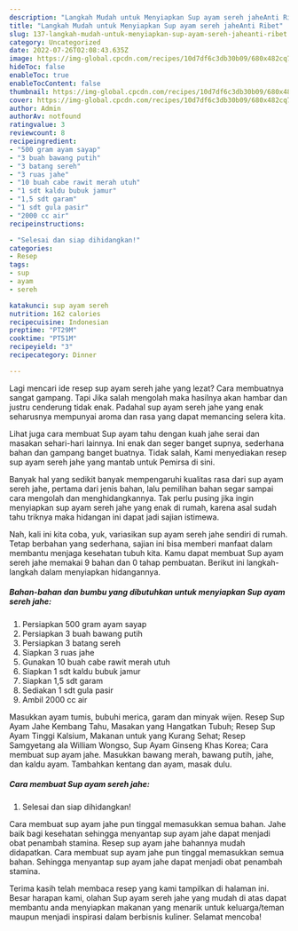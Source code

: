 ```yaml
---
description: "Langkah Mudah untuk Menyiapkan Sup ayam sereh jaheAnti Ribet"
title: "Langkah Mudah untuk Menyiapkan Sup ayam sereh jaheAnti Ribet"
slug: 137-langkah-mudah-untuk-menyiapkan-sup-ayam-sereh-jaheanti-ribet
category: Uncategorized
date: 2022-07-26T02:08:43.635Z
image: https://img-global.cpcdn.com/recipes/10d7df6c3db30b09/680x482cq70/sup-ayam-sereh-jahe-foto-resep-utama.jpg
hideToc: false
enableToc: true
enableTocContent: false
thumbnail: https://img-global.cpcdn.com/recipes/10d7df6c3db30b09/680x482cq70/sup-ayam-sereh-jahe-foto-resep-utama.jpg
cover: https://img-global.cpcdn.com/recipes/10d7df6c3db30b09/680x482cq70/sup-ayam-sereh-jahe-foto-resep-utama.jpg
author: Admin
authorAv: notfound
ratingvalue: 3
reviewcount: 8
recipeingredient:
- "500 gram ayam sayap"
- "3 buah bawang putih"
- "3 batang sereh"
- "3 ruas jahe"
- "10 buah cabe rawit merah utuh"
- "1 sdt kaldu bubuk jamur"
- "1,5 sdt garam"
- "1 sdt gula pasir"
- "2000 cc air"
recipeinstructions:

- "Selesai dan siap dihidangkan!"
categories:
- Resep
tags:
- sup
- ayam
- sereh

katakunci: sup ayam sereh 
nutrition: 162 calories
recipecuisine: Indonesian
preptime: "PT29M"
cooktime: "PT51M"
recipeyield: "3"
recipecategory: Dinner

---
```



Lagi mencari ide resep sup ayam sereh jahe yang lezat? Cara membuatnya sangat gampang. Tapi Jika salah mengolah maka hasilnya akan hambar dan justru cenderung tidak enak. Padahal sup ayam sereh jahe yang enak seharusnya mempunyai aroma dan rasa yang dapat memancing selera kita.


Lihat juga cara membuat Sup ayam tahu dengan kuah jahe serai dan masakan sehari-hari lainnya. Ini enak dan seger banget supnya, sederhana bahan dan gampang banget buatnya. Tidak salah, Kami menyediakan resep sup ayam sereh jahe yang mantab untuk Pemirsa di sini.

Banyak hal yang sedikit banyak mempengaruhi kualitas rasa dari sup ayam sereh jahe, pertama dari jenis bahan, lalu pemilihan bahan segar sampai cara mengolah dan menghidangkannya. Tak perlu pusing jika ingin menyiapkan sup ayam sereh jahe yang enak di rumah, karena asal sudah tahu triknya maka hidangan ini dapat jadi sajian istimewa.


Nah, kali ini kita coba, yuk, variasikan sup ayam sereh jahe sendiri di rumah. Tetap berbahan yang sederhana, sajian ini bisa memberi manfaat dalam membantu menjaga kesehatan tubuh kita. Kamu dapat membuat Sup ayam sereh jahe memakai 9 bahan dan 0 tahap pembuatan. Berikut ini langkah-langkah dalam menyiapkan hidangannya.

<!--inarticleads1-->

##### Bahan-bahan dan bumbu yang dibutuhkan untuk menyiapkan Sup ayam sereh jahe:

1. Persiapkan 500 gram ayam sayap
1. Persiapkan 3 buah bawang putih
1. Persiapkan 3 batang sereh
1. Siapkan 3 ruas jahe
1. Gunakan 10 buah cabe rawit merah utuh
1. Siapkan 1 sdt kaldu bubuk jamur
1. Siapkan 1,5 sdt garam
1. Sediakan 1 sdt gula pasir
1. Ambil 2000 cc air


Masukkan ayam tumis, bubuhi merica, garam dan minyak wijen. Resep Sup Ayam Jahe Kembang Tahu, Masakan yang Hangatkan Tubuh; Resep Sup Ayam Tinggi Kalsium, Makanan untuk yang Kurang Sehat; Resep Samgyetang ala William Wongso, Sup Ayam Ginseng Khas Korea; Cara membuat sup ayam jahe. Masukkan bawang merah, bawang putih, jahe, dan kaldu ayam. Tambahkan kentang dan ayam, masak dulu. 

<!--inarticleads2-->

##### Cara membuat Sup ayam sereh jahe:


1. Selesai dan siap dihidangkan!

Cara membuat sup ayam jahe pun tinggal memasukkan semua bahan. Jahe baik bagi kesehatan sehingga menyantap sup ayam jahe dapat menjadi obat penambah stamina. Resep sup ayam jahe bahannya mudah didapatkan. Cara membuat sup ayam jahe pun tinggal memasukkan semua bahan. Sehingga menyantap sup ayam jahe dapat menjadi obat penambah stamina. 

Terima kasih telah membaca resep yang kami tampilkan di halaman ini. Besar harapan kami, olahan Sup ayam sereh jahe yang mudah di atas dapat membantu anda menyiapkan makanan yang menarik untuk keluarga/teman maupun menjadi inspirasi dalam berbisnis kuliner. Selamat mencoba!

